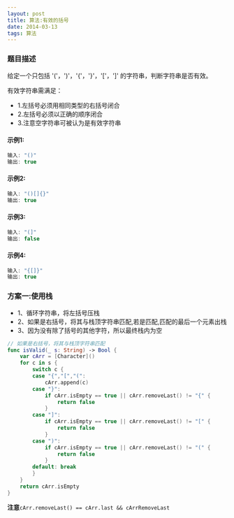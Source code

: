 ```yaml
---
layout: post
title: 算法:有效的括号
date: 2014-03-13
tags: 算法
---
```



### 题目描述
给定一个只包括 '('，')'，'{'，'}'，'['，']' 的字符串，判断字符串是否有效。

有效字符串需满足：
- 1.左括号必须用相同类型的右括号闭合
- 2.左括号必须以正确的顺序闭合
- 3.注意空字符串可被认为是有效字符串

#### 示例1:
```Swift
输入: "()"
输出: true
```
#### 示例2:
```Swift
输入: "()[]{}"
输出: true
```
#### 示例3:
```Swift
输入: "(]"
输出: false
```
#### 示例4:
```Swift
输入: "{[]}"
输出: true
```

### 方案一:使用栈
- 1、循环字符串，将左括号压栈
- 2、如果是右括号，将其与栈顶字符串匹配,若是匹配,匹配的最后一个元素出栈
- 3、因为没有除了括号的其他字符，所以最终栈内为空

```swift
// 如果是右括号，将其与栈顶字符串匹配
func isValid(_ s: String) -> Bool {
    var cArr = [Character]()
    for c in s {
        switch c {
        case "{","[","(":
            cArr.append(c)
        case "}":
            if cArr.isEmpty == true || cArr.removeLast() != "{" {
                return false
            }
        case "]":
            if cArr.isEmpty == true || cArr.removeLast() != "[" {
                return false
            }
        case ")":
            if cArr.isEmpty == true || cArr.removeLast() != "(" {
                return false
            }
        default: break
        }
    }
    return cArr.isEmpty
}
```
**注意**`cArr.removeLast() == cArr.last && cArrRemoveLast`
